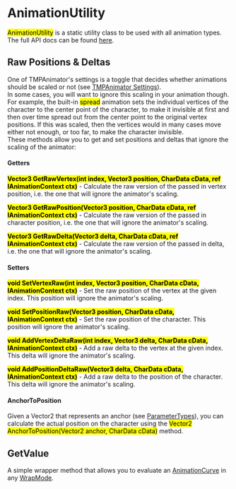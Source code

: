 <link rel="stylesheet" type="text/css" href="../styles.css">

# AnimationUtility
<mark class="markstyle">AnimationUtility</mark> is a static utility class to be used with all animation types.
The full API docs can be found [here](../api/TMPEffects.TMPAnimations.AnimationUtility.yml).

## Raw Positions & Deltas
One of TMPAnimator's settings is a toggle that decides whether animations should be scaled or not (see [TMPAnimator Settings](tmpanimator_componentoverview.md#animator-settings)).  
In some cases, you will want to ignore this scaling in your animation though. For example, the built-in <mark class="markstyle">spread</mark>
animation sets the individual vertices of the character to the center point of the character, to make it invisible at first and then over time spread out from the center point
to the original vertex positions. If this was scaled, then the vertices would in many cases move either not enough, or too far, to make the character invisible.  
These methods allow you to get and set positions and deltas that ignore the scaling of the animator:

#### Getters
**<mark class="markstyle">Vector3 GetRawVertex(int index, Vector3 position, CharData cData, ref IAnimationContext ctx)</mark>** - 
Calculate the raw version of the passed in vertex position, i.e. the one that will ignore the animator's scaling.

**<mark class="markstyle">Vector3 GetRawPosition(Vector3 position, CharData cData, ref IAnimationContext ctx)</mark>** - 
Calculate the raw version of the passed in character position, i.e. the one that will ignore the animator's scaling.

**<mark class="markstyle">Vector3 GetRawDelta(Vector3 delta, CharData cData, ref IAnimationContext ctx)</mark>** - 
Calculate the raw version of the passed in delta, i.e. the one that will ignore the animator's scaling.


#### Setters
**<mark class="markstyle">void SetVertexRaw(int index, Vector3 position, CharData cData, IAnimationContext ctx)</mark>** - 
Set the raw position of the vertex at the given index. This position will ignore the animator's scaling.

**<mark class="markstyle">void SetPositionRaw(Vector3 position, CharData cData, IAnimationContext ctx)</mark>** - 
Set the raw position of the character. This position will ignore the animator's scaling.

**<mark class="markstyle">void AddVertexDeltaRaw(int index, Vector3 delta, CharData cData, IAnimationContext ctx)</mark>** - 
Add a raw delta to the vertex at the given index. This delta will ignore the animator's scaling.

**<mark class="markstyle">void AddPositionDeltaRaw(Vector3 delta, CharData cData, IAnimationContext ctx)</mark>** - 
Add a raw delta to the position of the character. This delta will ignore the animator's scaling.


#### AnchorToPosition
Given a Vector2 that represents an anchor (see [ParameterTypes](parametertypes.md)),
you can calculate the actual position on the character using the <mark class="markstyle">Vector2 AnchorToPosition(Vector2 anchor, CharData cData)</mark> method.

## GetValue
A simple wrapper method that allows you to evaluate an [AnimationCurve](https://docs.unity3d.com/ScriptReference/AnimationCurve.html) in any [WrapMode](https://docs.unity3d.com/ScriptReference/WrapMode.html).